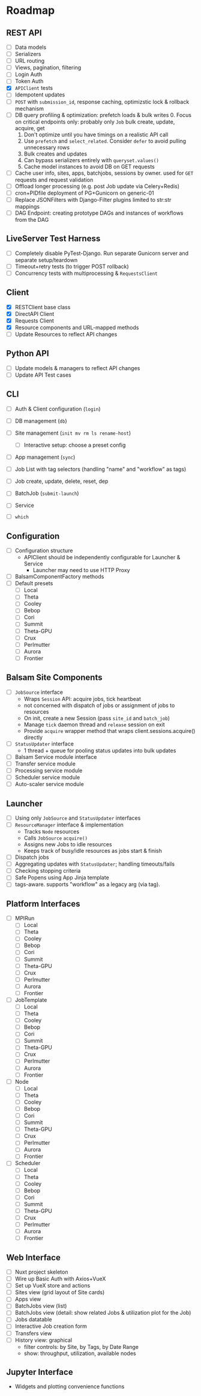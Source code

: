 # Roadmap

## REST API

- [ ] Data models
- [ ] Serializers
- [ ] URL routing
- [ ] Views, pagination, filtering
- [ ] Login Auth
- [ ] Token Auth
- [X] `APIClient` tests
- [ ] Idempotent updates
- [ ] `POST` with `submission_id`, response caching, optimizstic lock & rollback mechanism
- [ ] DB query profiling & optimization: prefetch loads & bulk writes
    0. Focus on critical endpoints only: probably only `Job` bulk create, update, acquire, get
    1. Don't optimize until you have timings on a realistic API call
    2. Use `prefetch` and `select_related`. Consider `defer` to avoid pulling unnecessary rows
    3. Bulk creates and updates
    4. Can bypass serializers entirely with `queryset.values()`
    5. Cache model instances to avoid DB on GET requests
- [ ] Cache user info, sites, apps, batchjobs, sessions by owner. used for `GET` requests and request validation
- [ ] Offload longer processing (e.g. post Job update via Celery+Redis)
- [ ] cron+PIDfile deployment of PG+Gunicorn on generic-01
- [ ] Replace JSONFilters with Django-Filter plugins limited to str:str mappings
- [ ] DAG Endpoint: creating prototype DAGs and instances of workflows from the DAG

## LiveServer Test Harness
- [ ] Completely disable PyTest-Django.  Run separate Gunicorn server and separate setup/teardown
- [ ] Timeout+retry tests (to trigger POST rollback)
- [ ] Concurrency tests with multiprocessing & `RequestsClient`

## Client
- [X] RESTClient base class
- [X] DirectAPI Client
- [X] Requests Client
- [X] Resource components and URL-mapped methods
- [ ] Update Resources to reflect API changes

## Python API
- [ ] Update models & managers to reflect API changes
- [ ] Update API Test cases

## CLI
- [ ] Auth & Client configuration (`login`)
- [ ] DB management (`db`)
- [ ] Site management (`init mv rm ls rename-host`)
    * [ ] Interactive setup: choose a preset config
- [ ] App management (`sync`)
- [ ] Job List with tag selectors (handling "name" and "workflow" as tags)
- [ ] Job create, update, delete, reset, dep
- [ ] BatchJob (`submit-launch`)
- [ ] Service
- [ ] `which`


## Configuration
- [ ] Configuration structure
    * APIClient should be independently configurable for Launcher & Service
        * Launcher may need to use HTTP Proxy
- [ ] BalsamComponentFactory methods
- [ ] Default presets
    * [ ] Local
    * [ ] Theta
    * [ ] Cooley
    * [ ] Bebop
    * [ ] Cori
    * [ ] Summit
    * [ ] Theta-GPU
    * [ ] Crux
    * [ ] Perlmutter
    * [ ] Aurora
    * [ ] Frontier

## Balsam Site Components

- [ ] `JobSource` interface
    * Wraps `Session` API: acquire jobs, tick heartbeat
    * not concerned with dispatch of jobs or assignment of jobs to resources
    * On init, create a new Session (pass `site_id` and `batch_job`)
    * Manage `tick` daemon thread and `release` session on exit
    * Provide `acquire` wrapper method that wraps client.sessions.acquire() directly
- [ ] `StatusUpdater` interface
    * 1 thread + queue for pooling status updates into bulk updates
- [ ] Balsam Service module interface
- [ ] Transfer service module
- [ ] Processing service module
- [ ] Scheduler service module
- [ ] Auto-scaler service module

## Launcher
- [ ] Using only `JobSource` and `StatusUpdater` interfaces
- [ ] `ResourceManager` interface & implementation
    * Tracks `Node` resources
    * Calls `JobSource` `acquire()`
    * Assigns new Jobs to idle resources 
    * Keeps track of busy/idle resources as jobs start & finish
- [ ] Dispatch jobs
- [ ] Aggregating updates with `StatusUpdater`; handling timeouts/fails
- [ ] Checking stopping criteria
- [ ] Safe Popens using App Jinja template
- [ ] tags-aware. supports "workflow" as a legacy arg (via tag).

## Platform Interfaces
- [ ] MPIRun
    * [ ] Local
    * [ ] Theta
    * [ ] Cooley
    * [ ] Bebop
    * [ ] Cori
    * [ ] Summit
    * [ ] Theta-GPU
    * [ ] Crux
    * [ ] Perlmutter
    * [ ] Aurora
    * [ ] Frontier
- [ ] JobTemplate
    * [ ] Local
    * [ ] Theta
    * [ ] Cooley
    * [ ] Bebop
    * [ ] Cori
    * [ ] Summit
    * [ ] Theta-GPU
    * [ ] Crux
    * [ ] Perlmutter
    * [ ] Aurora
    * [ ] Frontier
- [ ] Node
    * [ ] Local
    * [ ] Theta
    * [ ] Cooley
    * [ ] Bebop
    * [ ] Cori
    * [ ] Summit
    * [ ] Theta-GPU
    * [ ] Crux
    * [ ] Perlmutter
    * [ ] Aurora
    * [ ] Frontier
- [ ] Scheduler
    * [ ] Local
    * [ ] Theta
    * [ ] Cooley
    * [ ] Bebop
    * [ ] Cori
    * [ ] Summit
    * [ ] Theta-GPU
    * [ ] Crux
    * [ ] Perlmutter
    * [ ] Aurora
    * [ ] Frontier

## Web Interface

- [ ] Nuxt project skeleton
- [ ] Wire up Basic Auth with Axios+VueX
- [ ] Set up VueX store and actions
- [ ] Sites view (grid layout of Site cards)
- [ ] Apps view
- [ ] BatchJobs view (list)
- [ ] BatchJobs view (detail: show related Jobs & utilization plot for the Job)
- [ ] Jobs datatable
- [ ] Interactive Job creation form
- [ ] Transfers view
- [ ] History view: graphical
    - filter controls: by Site, by Tags, by Date Range
    - show: throughput, utilization, available nodes

## Jupyter Interface

- Widgets and plotting convenience functions
